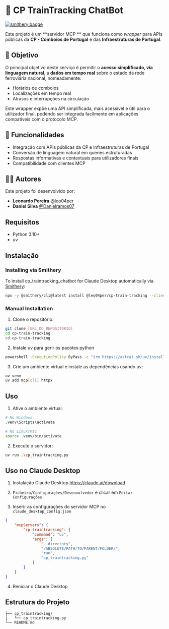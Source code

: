 # 🚆 CP TrainTracking ChatBot
[![smithery badge](https://smithery.ai/badge/@leo04per/cp-train-tracking)](https://smithery.ai/server/@leo04per/cp-train-tracking)

Este projeto é um **servidor MCP ** que funciona como *wrapper* para APIs públicas da **CP - Comboios de Portugal** e das **Infraestruturas de Portugal**.

## 🎯 Objetivo

O principal objetivo deste serviço é permitir o **acesso simplificado, via linguagem natural**, a **dados em tempo real** sobre o estado da rede ferroviária nacional, nomeadamente:

- Horários de comboios
- Localizações em tempo real
- Atrasos e interrupções na circulação

Este wrapper expõe uma API simplificada, mais acessível e útil para o utilizador final, podendo ser integrada facilmente em aplicações compatíveis com o protocolo MCP.

## 🧪 Funcionalidades

- Integração com APIs públicas da CP e Infraestruturas de Portugal
- Conversão de linguagem natural em queries estruturadas
- Respostas informativas e contextuais para utilizadores finais
- Compatibilidade com clientes MCP

## 🧑‍💻 Autores

Este projeto foi desenvolvido por:

- **Leonardo Pereira** [@leo04per](https://github.com/leo04per)
- **Daniel Silva** [@Danielramos07](https://github.com/Danielramos07)

## Requisitos

- Python 3.10+
- uv

## Instalação

### Installing via Smithery

To install cp_traintracking_chatbot for Claude Desktop automatically via [Smithery](https://smithery.ai/server/@leo04per/cp-train-tracking):

```bash
npx -y @smithery/cli@latest install @leo04per/cp-train-tracking --client claude
```

### Manual Installation
1. Clone o repositório:
```bash
git clone [URL_DO_REPOSITÓRIO]
cd cp-train-tracking
cd cp-train-tracking
```

2. Instale uv para gerir os pacotes python

```bash
powershell -ExecutionPolicy ByPass -c "irm https://astral.sh/uv/install.ps1 | iex"
```

3. Crie um ambiente virtual e instale as dependências usando uv:
```bash
uv venv
uv add mcp[cli] httpx
```

## Uso

1. Ative o ambiente virtual:
```bash
# No Windows
.venv\Scripts\activate

# No Linux/Mac
source .venv/bin/activate
```

2. Execute o servidor:
```bash
uv run .\cp_traintracking.py
```
## Uso no Claude Desktop
1. Instalação Claude Desktop https://claude.ai/download

2. ```Ficheiro/Configurações/Desenvolvedor``` e clicar em ```Editar Configurações```

3. Inserir as configurações do servidor MCP no ```claude_desktop_config.json```
```json
{
    "mcpServers": {
        "cp-traintracking": {
            "command": "uv",
            "args": [
                "--directory",
                "/ABSOLUTE/PATH/TO/PARENT/FOLDER/",
                "run",
                "cp_traintracking.py"
            ]
        }
    }
}
```

4. Reniciar o Claude Desktop 

## Estrutura do Projeto

```
├── cp_traintracking/
│   └── cp_traintracking.py
└── README.md
```
